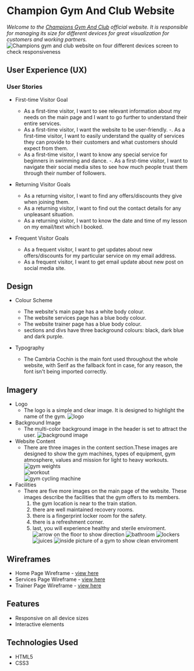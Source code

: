 #                                 Champion Gym And Club Website  

*Welcome to the [Champions Gym And Club](https://8000-farah94-projectonemiles-lmrovgr2hc8.ws.codeinstitute-ide.net/mainpage.html) official website. It is responsible for managing its size for different devices for great visualization for customers and working partners.* 
![Champions gym and club website on four different devices screen to check responsiveness](images/image.png)
 
 ## User Experience (UX)
### User Stories
  * First-time Visitor Goal
    - As a first-time visitor,  I want to see relevant information about my needs on the main page and I want to go further to understand their entire services. 
    -  As a first-time visitor, I want the website to be user-friendly. 
    -. As a first-time visitor, I want to easily understand the quality of services they can provide to their customers and what customers should expect from them.
    - As a first-time visitor, I want to know any special service for beginners in swimming and dance.
    -. As a first-time visitor, I want to navigate their social media sites to see how much people trust them through their number of followers.

 * Returning Visitor Goals
    - As a returning visitor, I want to find any offers/discounts they give when joining them.
    - As a returning visitor, I want to find out the contact details for any unpleasant situation.
    - As a returning visitor, I want to know the date and time of my lesson on my email/text which I booked.

 * Frequent Visitor Goals
    - As a frequent visitor, I want to get updates about new offers/discounts for my particular service on my email address.
    - As a frequent visitor, I want to get email update about new post on social media site.  


## Design
*  Colour Scheme
    - The website's main page has a white body colour.
    - The website services page has a blue body 
     colour.
    - The website trainer page has a blue body 
   colour. 
    - sections and divs have three background colours: black, dark blue and dark purple. 

*  Typography
   - The Cambria Cochin is the main font used throughout the whole website, with Serif as the fallback font in case, for any reason, the font isn't being imported correctly.

 ## Imagery
  * Logo
      - The logo is a simple and clear image. It is designed to highlight the name of the gym. ![logo](images/real.jpg)
  * Background Image
       -  The multi-color background image in the header is set to attract the user.   ![background image](images/logo7.jpg)
  * Website Content   
       - There are three images in the content section.These images are designed to show the gym machines, types of equipment, gym atmosphere, values and mission for light to heavy workouts.   
       ![gym weights](images/one.jpg)  
       ![workout](images/two.jpg)  
       ![gym cycling machine](images/three.jpg)
   * Facilities    
      - There are five more images on the main page of the website. These images describe the facilities that the gym offers to its members. 
         1. the gym location is near to the train station.
         2. there are well maintained recovery rooms. 
         3. there is a fingerprint locker room for the safety. 
         4. there is a refreshment corner.
         5. last, you will experience healthy and sterile enviroment.
   ![arrow on the floor to show direction](images/location.jpg)
   ![bathroom](images/bath.jpg)
   ![lockers ](images/lockers.jpg)
   ![juices](images/juice.jpg)
   ![inside picture of a gym to show clean enviroment](images/clean.jpg)

## Wireframes
   - Home Page Wireframe - [view here](https://www.figma.com/design/5IJvJkYiBcvDniuKs1oU3s/Champions-Gym-And-Club?node-id=0-1)  
   - Services Page Wireframe - [view here](https://www.figma.com/design/5IJvJkYiBcvDniuKs1oU3s/Champions-Gym-And-Club?node-id=1-2)
   - Trainer Page Wireframe - [view here](https://www.figma.com/design/5IJvJkYiBcvDniuKs1oU3s/Champions-Gym-And-Club?node-id=1-3)

## Features
  + Responsive on all device sizes
  + Interactive elements

## Technologies Used
  + HTML5
  + CSS3

##